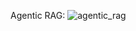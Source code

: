 Agentic RAG:
![agentic_rag](https://github.com/user-attachments/assets/755fa098-9856-4e39-99cb-f532c4ff0924)
